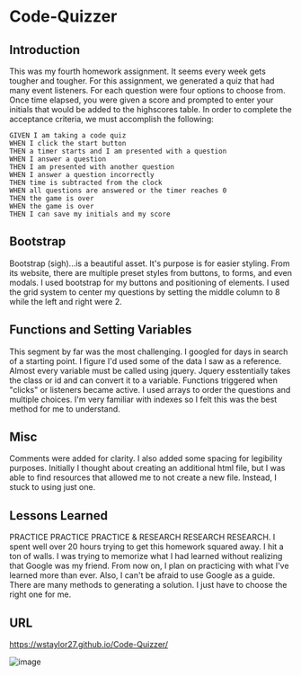 # Code-Quizzer

## Introduction

This was my fourth homework assignment. It seems every week gets tougher and tougher. For this assignment, we generated a quiz that had many event listeners. For each question were four options to choose from. Once time elapsed, you were given a score and prompted to enter your initials that would be added to the highscores table. In order to complete the acceptance criteria, we must accomplish the following:

```
GIVEN I am taking a code quiz
WHEN I click the start button
THEN a timer starts and I am presented with a question
WHEN I answer a question
THEN I am presented with another question
WHEN I answer a question incorrectly
THEN time is subtracted from the clock
WHEN all questions are answered or the timer reaches 0
THEN the game is over
WHEN the game is over
THEN I can save my initials and my score
```

## Bootstrap

Bootstrap (sigh)...is a beautiful asset. It's purpose is for easier styling. From its website, there are multiple preset styles from buttons, to forms, and even modals. I used bootstrap for my buttons and positioning of elements. I used the grid system to center my questions by setting the middle column to 8 while the left and right were 2.

## Functions and Setting Variables
 
This segment by far was the most challenging. I googled for days in search of a starting point. I figure I'd used some of the data I saw as a reference. Almost every variable must be called using jquery. Jquery esstentially takes the class or id and can convert it to a variable. Functions triggered when "clicks" or listeners became active. I used arrays to order the questions and multiple choices. I'm very familiar with indexes so I felt this was the best method for me to understand.


## Misc
  
Comments were added for clarity. I also added some spacing for legibility purposes. Initially I thought about creating an additional html file, but I was able to find resources that allowed me to not create a new file. Instead, I stuck to using just one.

## Lessons Learned

PRACTICE PRACTICE PRACTICE & RESEARCH RESEARCH RESEARCH. I spent well over 20 hours trying to get this homework squared away. I hit a ton of walls. I was trying to memorize what I had learned without realizing that Google was my friend. From now on, I plan on practicing with what I've learned more than ever. Also, I can't be afraid to use Google as a guide. There are many methods to generating a solution. I just have to choose the right one for me.

## URL

https://wstaylor27.github.io/Code-Quizzer/

![image](https://user-images.githubusercontent.com/54382901/131600010-af4652d0-ec15-429e-b219-af48258e9428.png)

